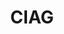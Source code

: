 ---
title: CIAG
type: landing
show_breadcrumb: true

tags: ["training-en"]

sections:
  - block: markdown
    content:
      title: CIAG
      subtitle: Artificial Intelligence Course applied to Geosciences (CIAG)​
      text: |-
        <p>With the aim of helping companies in the process of training their employees and, thus, disseminating knowledge within institutions, researchers from the Department of Computer Science (DCC) at UFMG, who have extensive experience in marketing and innovation, created courses and closed professional residencies in Data Science, developed based on the specific characteristics and interests of each organization. During the course it is possible to level and disseminate the teams' skills and, at the same time, the residencies allow participants to create solutions to problems they experience on a daily basis and that can bring gains to everyone's work processes and the company's results.

  - block: image-gallery
    custom_id: 'minha-galeria'
    content:
      images:
        - filename: CIAG-1-1.jpg

  - block: markdown
    content:
      text: |-
        <p>In this context, Petrobras has maintained a partnership with DCC for several years and, this Friday (04/26/24), the company's sixth group of professionals completed the Deep Learning course. During the ten weeks that the course lasted, students were accompanied by specialist teachers and tutors from DCC, covering the areas of Computer Science, Computational Mathematics and Information Systems. These professionals worked closely and qualified students in this immersion in the world of deep learning using neural networks. During the course, participants learn how to use Deep Learning, a technique that can handle different types of data that Petrobras routinely collects and also dedicated themselves to building a project, where they proposed solutions to problems experienced on a daily basis.
        According to professor Flávio Vinicius Diniz de Figueiredo, who coordinates the project, all the course's objectives were achieved. “It was a very dedicated and aligned group, we managed to achieve all our goals and those of the company. Our partnership has been going on for a few years and has been working very well. Soon we will have another class to qualify and add even more value to Petrobras professionals”, he said.

  - block: markdown
    content:
      title: Events
      subtitle: 7th edition (CIAG)​
      text: |-
        <p>Find out more about the 7th edition of the event, an initiative that aims to support Petrobras in training its employees and encourage knowledge sharing within institutions.

  - block: image-gallery
    custom_id: 'minha-galeria'
    content:
      images:
        - filename: CIAG-1-5.jpeg
        - filename: CIAG-1-3.jpeg   
        - filename: CIAG-1-4.jpeg
        - filename: CIAG-1-6.jpeg
        - filename: CIAG-1-2.jpeg             

    design:
      # See Page Builder docs for all section customization options.
      # Choose how many columns the section has. Valid values: '1' or '2'.
      columns: '2'
---